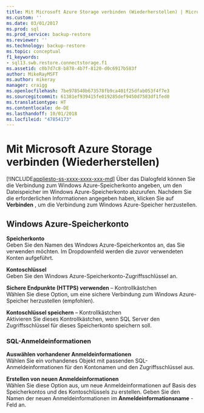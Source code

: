 ```yaml
---
title: Mit Microsoft Azure Storage verbinden (Wiederherstellen) | Microsoft Dokumentation
ms.custom: ''
ms.date: 03/01/2017
ms.prod: sql
ms.prod_service: backup-restore
ms.reviewer: ''
ms.technology: backup-restore
ms.topic: conceptual
f1_keywords:
- sql13.swb.restore.connectstorage.f1
ms.assetid: c0b7d7c8-b878-4b7f-8120-d0c6917b583f
author: MikeRayMSFT
ms.author: mikeray
manager: craigg
ms.openlocfilehash: 7be978540b673578fb9ca401f25dfab053f4f7e3
ms.sourcegitcommit: 61381ef939415fe019285def9450d7583df1fed0
ms.translationtype: HT
ms.contentlocale: de-DE
ms.lasthandoff: 10/01/2018
ms.locfileid: "47854173"
---
```

# <a name="connect-to-microsoft-azure-storage-restore"></a>Mit Microsoft Azure Storage verbinden (Wiederherstellen)
[!INCLUDE[appliesto-ss-xxxx-xxxx-xxx-md](../../includes/appliesto-ss-xxxx-xxxx-xxx-md.md)]
  Über das Dialogfeld können Sie die Verbindung zum Windows Azure-Speicherkonto angeben, um den Dateispeicher im Windows Azure-Speicherkonto abzurufen. Nachdem Sie die erforderlichen Informationen angegeben haben, klicken Sie auf **Verbinden** , um die Verbindung zum Windows Azure-Speicher herzustellen.  
  
## <a name="windows-azure-storage-account"></a>Windows Azure-Speicherkonto  
 **Speicherkonto**  
 Geben Sie den Namen des Windows Azure-Speicherkontos an, das Sie verwenden möchten. Im Dropdownfeld werden die zuvor verwendeten Konten aufgeführt.  
  
 **Kontoschlüssel**  
 Geben Sie den Windows Azure-Speicherkonto-Zugriffsschlüssel an.  
  
 **Sichere Endpunkte (HTTPS) verwenden** – Kontrollkästchen  
 Wählen Sie diese Option, um eine sichere Verbindung zum Windows Azure-Speicher herzustellen (empfohlen).  
  
 **Kontoschlüssel speichern** – Kontrollkästchen  
 Aktivieren Sie dieses Kontrollkästchen, wenn SQL Server den Zugriffsschlüssel für dieses Speicherkonto speichern soll.  
  
### <a name="sql-credential"></a>SQL-Anmeldeinformationen  
 **Auswählen vorhandener Anmeldeinformationen**  
 Wählen Sie ein vorhandenes Objekt mit passenden SQL-Anmeldeinformationen für den Kontonamen und den Zugriffsschlüssel aus.  
  
 **Erstellen von neuen Anmeldeinformationen**  
 Wählen Sie diese Option aus, um neue Anmeldeinformationen auf Basis des Speicherkontos und des Kontoschlüssels zu erstellen. Geben Sie den Namen der neuen Anmeldeinformationen im **Anmeldeinformationsname** -Feld an.  
  
  
